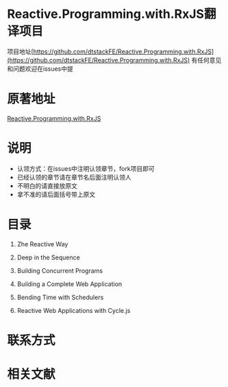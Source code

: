 # Reactive.Programming.with.RxJS翻译项目

项目地址[https://github.com/dtstackFE/Reactive.Programming.with.RxJS](https://github.com/dtstackFE/Reactive.Programming.with.RxJS)
有任何意见和问题欢迎在issues中提

# 原著地址

[Reactive.Programming.with.RxJS](https://media.pragprog.com/titles/smreactjs/reactive.pdf)

# 说明

* 认领方式：在issues中注明认领章节，fork项目即可
* 已经认领的章节请在章节名后面注明认领人
* 不明白的请直接放原文
* 拿不准的请后面括号带上原文

# 目录

1. Zhe Reactive Way

2. Deep in the Sequence

3. Building Concurrent Programs

4. Building a Complete Web Application

5. Bending Time with Schedulers

6. Reactive Web Applications with Cycle.js

# 联系方式

# 相关文献
